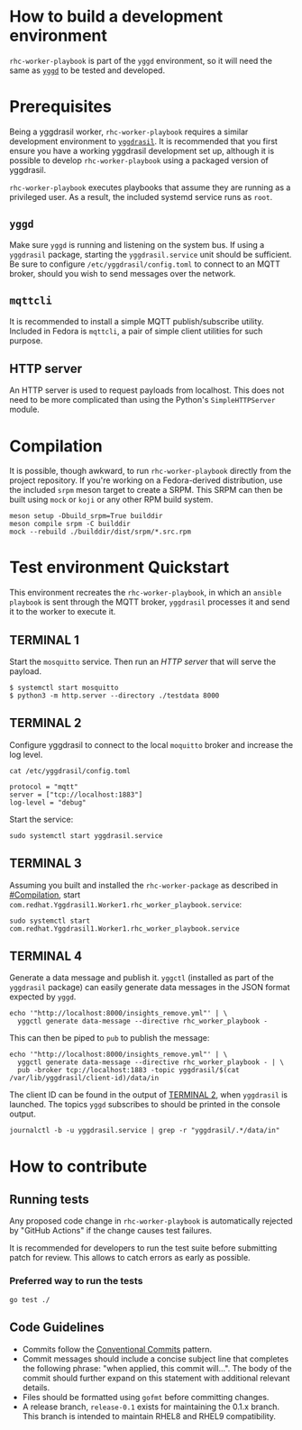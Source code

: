 # How to build a development environment

`rhc-worker-playbook` is part of the `yggd` environment, so it will need the
same as
[`yggd`](https://github.com/RedHatInsights/yggdrasil/blob/main/CONTRIBUTING.md)
to be tested and developed.

# Prerequisites

Being a yggdrasil worker, `rhc-worker-playbook` requires a similar development
environment to
[`yggdrasil`](https://github.com/RedHatInsights/yggdrasil/blob/main/CONTRIBUTING.md).
It is recommended that you first ensure you have a working yggdrasil development
set up, although it is possible to develop `rhc-worker-playbook` using a
packaged version of yggdrasil.

`rhc-worker-playbook` executes playbooks that assume they are running as a
privileged user. As a result, the included systemd service runs as `root`.

## `yggd`

Make sure `yggd` is running and listening on the system bus. If using a
`yggdrasil` package, starting the `yggdrasil.service` unit should be sufficient.
Be sure to configure `/etc/yggdrasil/config.toml` to connect to an MQTT broker,
should you wish to send messages over the network.

## `mqttcli`

It is recommended to install a simple MQTT publish/subscribe utility. Included
in Fedora is `mqttcli`, a pair of simple client utilities for such purpose.

## HTTP server

An HTTP server is used to request payloads from localhost. This does not need to
be more complicated than using the Python's `SimpleHTTPServer` module.

# Compilation

It is possible, though awkward, to run `rhc-worker-playbook` directly from the
project repository. If you're working on a Fedora-derived distribution, use the
included `srpm` meson target to create a SRPM. This SRPM can then be built using
`mock` or `koji` or any other RPM build system.

```console
meson setup -Dbuild_srpm=True builddir
meson compile srpm -C builddir
mock --rebuild ./builddir/dist/srpm/*.src.rpm
```

# Test environment Quickstart

This environment recreates the `rhc-worker-playbook`, in which an `ansible
playbook` is sent through the MQTT broker, `yggdrasil` processes it and send it
to the worker to execute it.


## TERMINAL 1

 Start the `mosquitto` service. Then run an *HTTP server* that will serve the
 payload.

```console
$ systemctl start mosquitto
$ python3 -m http.server --directory ./testdata 8000
```

## TERMINAL 2

Configure yggdrasil to connect to the local `moquitto` broker and increase the
log level.

```console
cat /etc/yggdrasil/config.toml

protocol = "mqtt"
server = ["tcp://localhost:1883"]
log-level = "debug"
```

Start the service:

```console
sudo systemctl start yggdrasil.service
```

## TERMINAL 3

Assuming you built and installed the `rhc-worker-package` as described in
[#Compilation](#compilation), start
`com.redhat.Yggdrasil1.Worker1.rhc_worker_playbook.service`:

```console
sudo systemctl start com.redhat.Yggdrasil1.Worker1.rhc_worker_playbook.service
```

## TERMINAL 4

Generate a data message and publish it. `yggctl` (installed as part of the
`yggdrasil` package) can easily generate data messages in the JSON format
expected by `yggd`.

```console
echo '"http://localhost:8000/insights_remove.yml"' | \
  yggctl generate data-message --directive rhc_worker_playbook -
```

This can then be piped to `pub` to publish the message:

```console 
echo '"http://localhost:8000/insights_remove.yml"' | \
  yggctl generate data-message --directive rhc_worker_playbook - | \
  pub -broker tcp://localhost:1883 -topic yggdrasil/$(cat /var/lib/yggdrasil/client-id)/data/in
```

 The client ID can be found in the output of [TERMINAL 2](#terminal-2), when
 `yggdrasil` is launched. The topics `yggd` subscribes to should be printed in
 the console output.

 ```console
 journalctl -b -u yggdrasil.service | grep -r "yggdrasil/.*/data/in"
 ```

# How to contribute

 ## Running tests

Any proposed code change in `rhc-worker-playbook` is automatically rejected by
"GitHub Actions" if the change causes test failures.

It is recommended for developers to run the test suite before submitting patch
for review. This allows to catch errors as early as possible.

### Preferred way to run the tests

``` shell
go test ./
```

## Code Guidelines
- Commits follow the [Conventional
  Commits](https://www.conventionalcommits.org/) pattern.
- Commit messages should include a concise subject line that completes the
  following phrase: "when applied, this commit will...". The body of the commit
  should further expand on this statement with additional relevant details.
- Files should be formatted using `gofmt` before committing changes.
- A release branch, `release-0.1` exists for maintaining the 0.1.x branch. This
  branch is intended to maintain RHEL8 and RHEL9 compatibility.
